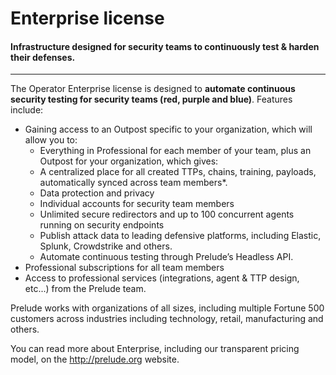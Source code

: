 # Enterprise license

#### Infrastructure designed for security teams to continuously test & harden their defenses.

---

The Operator Enterprise license is designed to **automate continuous security testing for security teams (red, purple and blue)**. Features include:
- Gaining access to an Outpost specific to your organization, which will allow you to:
  - Everything in Professional for each member of your team, plus an Outpost for your organization, which gives:
  - A centralized place for all created TTPs, chains, training, payloads, automatically synced across team members*.
  - Data protection and privacy
  - Individual accounts for security team members
  - Unlimited secure redirectors and up to 100 concurrent agents running on security endpoints
  - Publish attack data to leading defensive platforms, including Elastic, Splunk, Crowdstrike and others.
  - Automate continuous testing through Prelude’s Headless API.
- Professional subscriptions for all team members
- Access to professional services (integrations, agent & TTP design, etc...) from the Prelude team.

Prelude works with organizations of all sizes, including multiple Fortune 500 customers across industries including technology, retail, manufacturing and others.  

You can read more about Enterprise, including our transparent pricing model, on the http://prelude.org website. 
